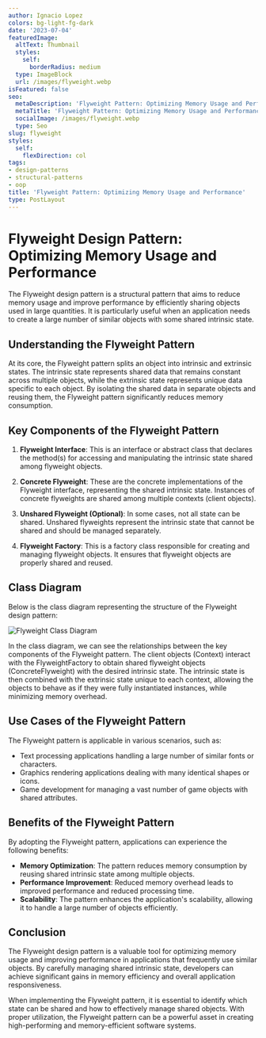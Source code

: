 ```yaml
---
author: Ignacio Lopez
colors: bg-light-fg-dark
date: '2023-07-04'
featuredImage:
  altText: Thumbnail
  styles:
    self:
      borderRadius: medium
  type: ImageBlock
  url: /images/flyweight.webp
isFeatured: false
seo:
  metaDescription: 'Flyweight Pattern: Optimizing Memory Usage and Performance.'
  metaTitle: 'Flyweight Pattern: Optimizing Memory Usage and Performance'
  socialImage: /images/flyweight.webp
  type: Seo
slug: flyweight
styles:
  self:
    flexDirection: col
tags:
- design-patterns
- structural-patterns
- oop
title: 'Flyweight Pattern: Optimizing Memory Usage and Performance'
type: PostLayout
---
```


# Flyweight Design Pattern: Optimizing Memory Usage and Performance

The Flyweight design pattern is a structural pattern that aims to reduce memory usage and improve performance by efficiently sharing objects used in large quantities. It is particularly useful when an application needs to create a large number of similar objects with some shared intrinsic state.

## Understanding the Flyweight Pattern

At its core, the Flyweight pattern splits an object into intrinsic and extrinsic states. The intrinsic state represents shared data that remains constant across multiple objects, while the extrinsic state represents unique data specific to each object. By isolating the shared data in separate objects and reusing them, the Flyweight pattern significantly reduces memory consumption.

## Key Components of the Flyweight Pattern

1.  **Flyweight Interface**: This is an interface or abstract class that declares the method(s) for accessing and manipulating the intrinsic state shared among flyweight objects.
    
2.  **Concrete Flyweight**: These are the concrete implementations of the Flyweight interface, representing the shared intrinsic state. Instances of concrete flyweights are shared among multiple contexts (client objects).
    
3.  **Unshared Flyweight (Optional)**: In some cases, not all state can be shared. Unshared flyweights represent the intrinsic state that cannot be shared and should be managed separately.
    
4.  **Flyweight Factory**: This is a factory class responsible for creating and managing flyweight objects. It ensures that flyweight objects are properly shared and reused.
    

## Class Diagram

Below is the class diagram representing the structure of the Flyweight design pattern:

![Flyweight Class Diagram](./images/flyweight-structure.png)

In the class diagram, we can see the relationships between the key components of the Flyweight pattern. The client objects (Context) interact with the FlyweightFactory to obtain shared flyweight objects (ConcreteFlyweight) with the desired intrinsic state. The intrinsic state is then combined with the extrinsic state unique to each context, allowing the objects to behave as if they were fully instantiated instances, while minimizing memory overhead.

## Use Cases of the Flyweight Pattern

The Flyweight pattern is applicable in various scenarios, such as:

-   Text processing applications handling a large number of similar fonts or characters.
-   Graphics rendering applications dealing with many identical shapes or icons.
-   Game development for managing a vast number of game objects with shared attributes.

## Benefits of the Flyweight Pattern

By adopting the Flyweight pattern, applications can experience the following benefits:

-   **Memory Optimization**: The pattern reduces memory consumption by reusing shared intrinsic state among multiple objects.
-   **Performance Improvement**: Reduced memory overhead leads to improved performance and reduced processing time.
-   **Scalability**: The pattern enhances the application's scalability, allowing it to handle a large number of objects efficiently.

## Conclusion

The Flyweight design pattern is a valuable tool for optimizing memory usage and improving performance in applications that frequently use similar objects. By carefully managing shared intrinsic state, developers can achieve significant gains in memory efficiency and overall application responsiveness.

When implementing the Flyweight pattern, it is essential to identify which state can be shared and how to effectively manage shared objects. With proper utilization, the Flyweight pattern can be a powerful asset in creating high-performing and memory-efficient software systems.